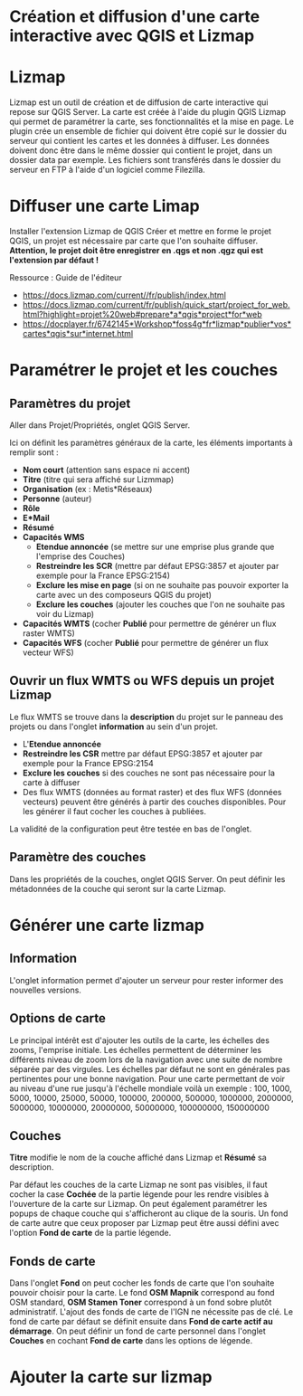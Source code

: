 # Création et diffusion d'une carte interactive avec QGIS et Lizmap

# Lizmap

Lizmap est un outil de création et de diffusion de carte interactive qui repose sur QGIS Server.
La carte est créée à l'aide du plugin QGIS Lizmap qui permet de paramétrer la carte, ses fonctionnalités et la mise en page. Le plugin crée un ensemble de fichier qui doivent être copié sur le dossier du serveur qui contient les cartes et les données à diffuser. Les données doivent donc être dans le même dossier qui contient le projet, dans un dossier data par exemple.
Les fichiers sont transférés dans le dossier du serveur en FTP à l'aide d'un logiciel comme Filezilla.

# Diffuser une carte Limap

Installer l'extension Lizmap de QGIS
Créer et mettre en forme le projet QGIS, un projet est nécessaire par carte que l'on souhaite diffuser.
**Attention, le projet doit être enregistrer en .qgs et non .qgz qui est l'extension par défaut !**

Ressource  :
Guide de l'éditeur
* https://docs.lizmap.com/current//fr/publish/index.html
* https://docs.lizmap.com/current/fr/publish/quick_start/project_for_web.html?highlight=projet%20web#prepare*a*qgis*project*for*web
* https://docplayer.fr/6742145*Workshop*foss4g*fr*lizmap*publier*vos*cartes*qgis*sur*internet.html

# Paramétrer le projet et les couches

## Paramètres du projet

Aller dans Projet/Propriétés, onglet QGIS Server.

Ici on définit les paramètres généraux de la carte, les éléments importants à remplir sont :
* **Nom court** (attention sans espace ni accent)
* **Titre** (titre qui sera affiché sur Lizmmap)
* **Organisation** (ex : Metis*Réseaux)
* **Personne** (auteur)
* **Rôle**
* **E*Mail**
* **Résumé**
* **Capacités WMS**
  * **Etendue annoncée** (se mettre sur une emprise plus grande que l'emprise des Couches)
  * **Restreindre les SCR** (mettre par défaut EPSG:3857 et ajouter par exemple pour la France EPSG:2154)
  * **Exclure les mise en page** (si on ne souhaite pas pouvoir exporter la carte avec un des composeurs QGIS du projet)
  * **Exclure les couches** (ajouter les couches que l'on ne souhaite pas voir du Lizmap)
* **Capacités WMTS** (cocher **Publié** pour permettre de générer un flux raster WMTS)
* **Capacités WFS** (cocher **Publié** pour permettre de générer un flux vecteur WFS)


## Ouvrir un flux WMTS ou WFS depuis un projet Lizmap
Le flux WMTS se trouve dans la **description** du projet sur le panneau des projets ou dans l'onglet **information** au sein d'un projet.


* L'**Etendue annoncée**
* **Restreindre les CSR** mettre par défaut EPSG:3857 et ajouter par exemple pour la France EPSG:2154
* **Exclure les couches** si des couches ne sont pas nécessaire pour la carte à diffuser
* Des flux WMTS (données au format raster) et des flux WFS (données vecteurs) peuvent être générés à partir des couches disponibles. Pour les générer il faut cocher les couches à publiées.

La validité de la configuration peut être testée en bas de l'onglet.

## Paramètre des couches

Dans les propriétés de la couches, onglet QGIS Server.
On peut définir les métadonnées de la couche qui seront sur la carte Lizmap.

# Générer une carte lizmap

## Information
L'onglet information permet d'ajouter un serveur pour rester informer des nouvelles versions.

## Options de carte
Le principal intérêt est d'ajouter les outils de la carte, les échelles des zooms, l'emprise initiale.
Les échelles permettent de déterminer les différents niveau de zoom lors de la navigation avec une suite de nombre séparée par des virgules. Les échelles par défaut ne sont en générales pas pertinentes pour une bonne navigation. Pour une carte permettant de voir au niveau d'une rue jusqu'à l'échelle mondiale voilà un exemple  :
100, 1000, 5000, 10000, 25000, 50000, 100000, 200000, 500000, 1000000, 2000000, 5000000, 10000000, 20000000, 50000000, 100000000, 150000000

## Couches
**Titre** modifie le nom de la couche affiché dans Lizmap et **Résumé** sa description.

Par défaut les couches de la carte Lizmap ne sont pas visibles, il faut cocher la case **Cochée** de la partie légende pour les rendre visibles à l'ouverture de la carte sur Lizmap.
On peut également paramétrer les popups de chaque couche qui s'afficheront au clique de la souris.
Un fond de carte autre que ceux proposer par Lizmap peut être aussi défini avec l'option **Fond de carte** de la partie légende.

## Fonds de carte
Dans l'onglet **Fond** on peut cocher les fonds de carte que l'on souhaite pouvoir choisir pour la carte. Le fond **OSM Mapnik** correspond au fond OSM standard, **OSM Stamen Toner** correspond à un fond sobre plutôt administratif. L'ajout des fonds de carte de l'IGN ne nécessite pas de clé.
Le fond de carte par défaut se définit ensuite dans **Fond de carte actif au démarrage**.
On peut définir un fond de carte personnel dans l'onglet **Couches** en cochant **Fond de carte** dans les options de légende.

# Ajouter la carte sur lizmap
